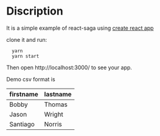 # Discription

It is a simple example of react-saga using [create react app](https://github.com/facebookincubator/create-react-app)

clone it and run:

```
  yarn
  yarn start
```

Then open http://localhost:3000/ to see your app.

Demo csv format is

| firstname | lastname |
| --------- | -------- |
| Bobby     | Thomas   |
| Jason     | Wright   |
| Santiago  | Norris   |
